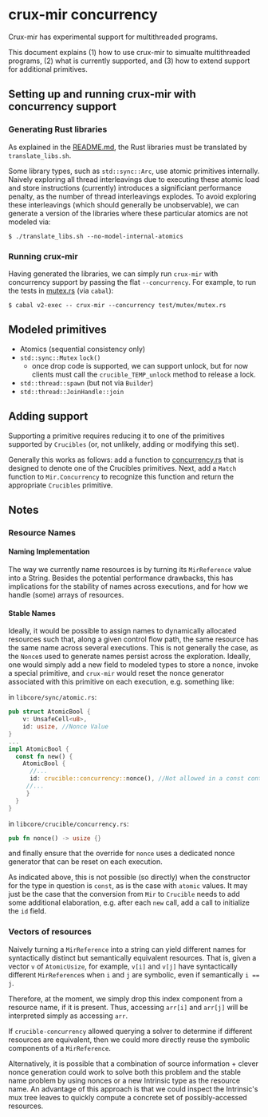 # crux-mir concurrency

Crux-mir has experimental support for multithreaded programs. 

This document explains (1) how to use crux-mir to simualte multithreaded programs, (2)
what is currently supported, and (3) how to extend support for additional primitives.

## Setting up and running crux-mir with concurrency support

### Generating Rust libraries 

As explained in the [README.md](README.md), the Rust libraries must be
translated by `translate_libs.sh`.

Some library types, such as `std::sync::Arc`, use atomic primitives internally.
Naively exploring all thread interleavings due to executing these atomic load
and store instructions (currently) introduces a significiant performance
penalty, as the number of thread interleavings explodes. To avoid exploring
these interleavings (which should generally be unobservable), we can generate a
version of the libraries where these particular atomics are not modeled via:

    $ ./translate_libs.sh --no-model-internal-atomics

### Running crux-mir

Having generated the libraries, we can simply run `crux-mir` with concurrency support by
passing the flat `--concurrency`. For example, to run the tests in [mutex.rs](./test/concurrency/mutex/mutex.rs)
(via `cabal`):

    $ cabal v2-exec -- crux-mir --concurrency test/mutex/mutex.rs
    
## Modeled primitives

- Atomics (sequential consistency only)
- `std::sync::Mutex` `lock()` 
  - once drop code is supported, we can support unlock, but for now clients must
    call the `crucible_TEMP_unlock` method to release a lock.
- `std::thread::spawn` (but not via `Builder`)
- `std::thread::JoinHandle::join`

## Adding support 

Supporting a primitive requires reducing it to one of the primitives supported
by `Crucibles` (or, not unlikely, adding or modifying this set). 

Generally this works as follows: add a function to
[concurrency.rs](lib/libcore/crucible/concurrency.rs) that is designed to denote
one of the Crucibles primitives. Next, add a `Match` function to
`Mir.Concurrency` to recognize this function and return the appropriate
`Crucibles` primitive.

## Notes

### Resource Names

#### Naming Implementation

The way we currently name resources is by turning its `MirReference` value into
a String. Besides the potential performance drawbacks, this has implications for
the stability of names across executions, and for how we handle (some) arrays of
resources.

#### Stable Names

Ideally, it would be possible to assign names to dynamically allocated resources
such that, along a given control flow path, the same resource has the same name
across several executions. This is not generally the case, as the `Nonce`s used
to generate names persist across the exploration. Ideally, one would simply add
a new field to modeled types to store a nonce, invoke a special primitive, and
`crux-mir` would reset the nonce generator associated with this primitive on
each execution, e.g. something like:

in `libcore/sync/atomic.rs`:
```rust
pub struct AtomicBool {
    v: UnsafeCell<u8>,
    id: usize, //Nonce Value
}
...
impl AtomicBool {
  const fn new() {
    AtomicBool {
      //...
      id: crucible::concurrency::nonce(), //Not allowed in a const context
     //... 
     }
  }
}
```

in `libcore/crucible/concurrency.rs`:
```rust
pub fn nonce() -> usize {}
```

and finally ensure that the override for `nonce` uses a dedicated nonce
generator that can be reset on each execution.

As indicated above, this is not possible (so directly) when the constructor for
the type in question is `const`, as is the case with `atomic` values. It may
just be the case that the conversion from `Mir` to `Crucible` needs to add some
additional elaboration, e.g. after each `new` call, add a call to initialize the
`id` field.


### Vectors of resources

Naively turning a `MirReference` into a string can yield different names for
syntactically distinct but semantically equivalent resources. That is, given a
vector `v` of `AtomicUsize`, for example, `v[i]` and `v[j]` have syntactically
different `MirReference`s when `i` and `j` are symbolic, even if semantically `i
== j`.

Therefore, at the moment, we simply drop this index component from a resource
name, if it is present. Thus, accessing `arr[i]` and `arr[j]` will be
interpreted simply as accessing `arr`.

If `crucible-concurrency` allowed querying a solver to determine if different
resources are equivalent, then we could more directly reuse the symbolic
components of a `MirReference`.

Alternatively, it is possible that a combination of source information + clever
nonce generation could work to solve both this problem and the stable name
problem by using nonces or a new Intrinsic type as the resource name. An
advantage of this approach is that we could inspect the Intrinsic's mux tree
leaves to quickly compute a concrete set of possibly-accessed resources. 
